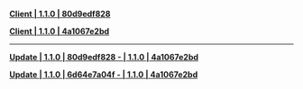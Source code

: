 **[Client | 1.1.0 | 80d9edf828 ](https://hk4e-download.oss-cn-shanghai.aliyuncs.com/client_app/pc/YuanShen_CB1.1_80d9edf828.zip)**

**[Client | 1.1.0 | 4a1067e2bd ](https://hk4e-download.oss-cn-shanghai.aliyuncs.com/client_app/pc/YuanShen_CB1.1_4a1067e2bd.zip)**

-----

**[Update | 1.1.0 | 80d9edf828 - | 1.1.0 | 4a1067e2bd ](https://hk4e-download.oss-cn-shanghai.aliyuncs.com/client_app/pc/CB1.1_80d9edf828_CB1.1_4a1067e2bd_diff.zip)**

**[Update | 1.1.0 | 6d64e7a04f - | 1.1.0 | 4a1067e2bd ](https://hk4e-download.oss-cn-shanghai.aliyuncs.com/client_app/pc/CB1.1_6d64e7a04f_CB1.1_4a1067e2bd_diff.zip)**